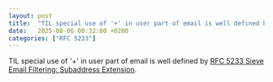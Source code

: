 ```yaml
---
layout: post
title:  "TIL special use of '+' in user part of email is well defined by RFC 5233"
date:   2025-08-06 00:32:00 +0200
categories: ["RFC 5233"]
---
```

TIL special use of '+' in user part of email is well defined by [RFC 5233 Sieve Email Filtering: Subaddress Extension](https://www.rfc-editor.org/rfc/rfc5233).
